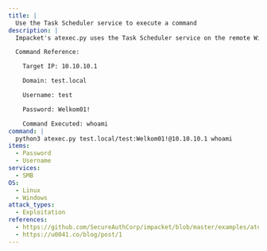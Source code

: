 ```yaml
---
title: |
  Use the Task Scheduler service to execute a command
description: |
  Impacket's atexec.py uses the Task Scheduler service on the remote Windows host to execute the given command. It will create a windows task with a random name, trigger the task, and then delete it. The following command executes `whoami` on the remote Windows host.

  Command Reference:

  	Target IP: 10.10.10.1

  	Domain: test.local

  	Username: test

  	Password: Welkom01!

  	Command Executed: whoami
command: |
  python3 atexec.py test.local/test:Welkom01!@10.10.10.1 whoami
items:
  - Password
  - Username
services:
  - SMB
OS:
  - Linux
  - Windows
attack_types:
  - Exploitation
references:
  - https://github.com/SecureAuthCorp/impacket/blob/master/examples/atexec.py
  - https://u0041.co/blog/post/1
---
```

